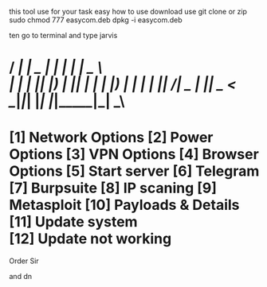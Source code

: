 this tool use for your task easy
how to use
download use git clone or zip
sudo chmod 777 easycom.deb
dpkg -i easycom.deb

ten go to terminal 
and type jarvis

  / ___|_ _|  _ \| | | | ____|  _ \  
 | |    | || |_) | |_| |  _| | |_) | 
 | |___ | ||  __/|  _  | |___|  _ <  
  \____|___|_|   |_| |_|_____|_| \_\ 
==================================== 
 [1]  Network   Options
 [2]  Power     Options
 [3]  VPN       Options
 [4]  Browser   Options
 [5]  Start server
 [6]  Telegram
 [7]  Burpsuite
 [8]  IP scaning
 [9]  Metasploit
 [10] Payloads & Details
 [11] Update system      
 [12] Update not working  
==================================== 

 Order Sir 


and dn 

